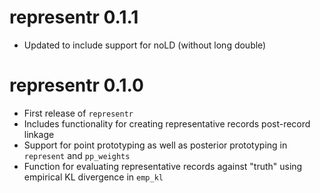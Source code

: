 # representr 0.1.1

- Updated to include support for noLD (without long double)

# representr 0.1.0

- First release of `representr`
- Includes functionality for creating representative records post-record linkage
- Support for point prototyping as well as posterior prototyping in `represent` and `pp_weights`
- Function for evaluating representative records against "truth" using empirical KL divergence in `emp_kl`
